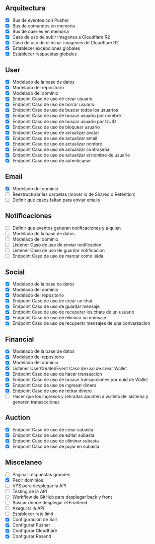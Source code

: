 
## Arquitectura

- [x] Bus de eventos con Pusher
- [x] Bus de comandos en memoria
- [x] Bus de queries en memoria
- [x] Caso de uso de subir imagenes a Cloudflare R2
- [x] Caso de uso de eliminar imagenes de Cloudflare R2
- [x] Establecer excepciones globales
- [x] Establecer respuestas globales

## User

- [x] Modelado de la base de datos
- [x] Modelado del repositorio
- [x] Modelado del dominio
- [x] Endpoint Caso de uso de crear usuario
- [x] Endpoint Caso de uso de borrar usuario
- [x] Endpoint Caso de uso de buscar todos los usuarios
- [x] Endpoint Caso de uso de buscar usuario por nombre
- [x] Endpoint Caso de uso de buscar usuario por UUID
- [x] Endpoint Caso de uso de bloquear usuario
- [x] Endpoint Caso de uso de actualizar avatar
- [x] Endpoint Caso de uso de actualizar email
- [x] Endpoint Caso de uso de actualizar nombre
- [x] Endpoint Caso de uso de actualizar contraseña
- [x] Endpoint Caso de uso de actualizar el nombre de usuario
- [x] Endpoint Caso de uso de autenticarse

## Email

- [x] Modelado del dominio
- [ ] Reestructurar las carpetas (mover lo de Shared o Retention)
- [ ] Definir que casos faltan para enviar emails

## Notificaciones

- [ ] Definir que eventos generan notificaciones y a quien
- [ ] Modelado de la base de datos
- [ ] Modelado del dominio
- [ ] Listener Caso de uso de enviar notificacion
- [ ] Listener Caso de uso de guardar notificacion
- [ ] Endpoint Caso de uso de marcar como leida

## Social

- [x] Modelado de la base de datos
- [x] Modelado del dominio
- [x] Modelado del repositorio
- [x] Endpoint Caso de uso de crear un chat
- [x] Endpoint Caso de uso de guardar mensaje
- [x] Endpoint Caso de uso de recuperar los chats de un usuario
- [x] Endpoint Caso de uso de eliminar un mensaje
- [x] Endpoint Caso de uso de recuperar mensajes de una conversacion

## Financial

- [x] Modelado de la base de datos
- [x] Modelado del repositorio
- [x] Modelado del dominio
- [x] Listener UserCreatedEvent Caso de uso de crear Wallet
- [x] Endpoint Caso de uso de hacer transaccion
- [x] Endpoint Caso de uso de buscar transacciones por uuid de Wallet
- [x] Endpoint Caso de uso de ingresar dinero
- [x] Endpoint Caso de uso de retirar dinero
- [ ] Hacer que los ingresos y retiradas apunten a wallets del sistema y generen transacciones

## Auction

- [x] Endpoint Caso de uso de crear subasta
- [x] Endpoint Caso de uso de editar subasta
- [x] Endpoint Caso de uso de eliminar subasta
- [x] Endpoint Caso de uso de pujar en subasta

## Miscelaneo

- [ ] Paginar respuestas grandes
- [x] Pedir dominios
- [ ] VPS para desplegar la API
- [ ] Testing de la API
- [ ] Workflow de GitHub para desplegar back y front
- [ ] Buscar donde desplegar el Frontend
- [ ] Asegurar la API
- [ ] Establecer rate limit
- [x] Configuración de Sail
- [x] Configurar Pusher
- [x] Configurar Cloudflare
- [x] Configurar Resend
